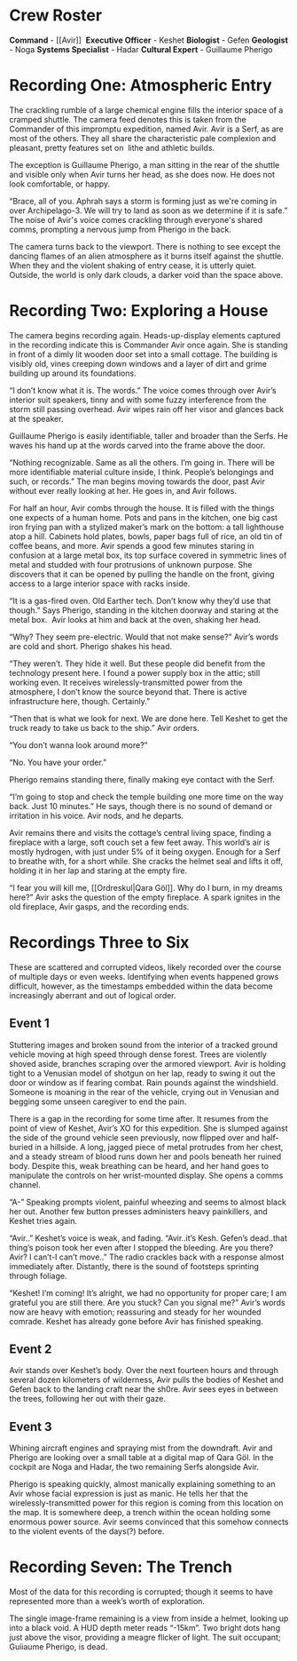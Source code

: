 # Crew Roster
**Command** - [[Avir]] 
**Executive Officer** - Keshet
**Biologist** - Gefen
**Geologist** - Noga
**Systems Specialist** - Hadar
**Cultural Expert** - Guillaume Pherigo

# Recording One: Atmospheric Entry
The crackling rumble of a large chemical engine fills the interior space of a cramped shuttle. The camera feed denotes this is taken from the Commander of this impromptu expedition, named Avir. Avir is a Serf, as are most of the others. They all share the characteristic pale complexion and pleasant, pretty features set on  lithe and athletic builds. 

The exception is Guillaume Pherigo, a man sitting in the rear of the shuttle and visible only when Avir turns her head, as she does now. He does not look comfortable, or happy.

“Brace, all of you. Aphrah says a storm is forming just as we're coming in over Archipelago-3. We will try to land as soon as we determine if it is safe.” The noise of Avir's voice comes crackling through everyone's shared comms, prompting a nervous jump from Pherigo in the back. 

The camera turns back to the viewport. There is nothing to see except the dancing flames of an alien atmosphere as it burns itself against the shuttle. When they and the violent shaking of entry cease, it is utterly quiet. Outside, the world is only dark clouds, a darker void than the space above. 

# Recording Two: Exploring a House
The camera begins recording again. Heads-up-display elements captured in the recording indicate this is Commander Avir once again. She is standing in front of a dimly lit wooden door set into a small cottage. The building is visibly old, vines creeping down windows and a layer of dirt and grime building up around its foundations. 

“I don’t know what it is. The words.” The voice comes through over Avir’s interior suit speakers, tinny and with some fuzzy interference from the storm still passing overhead. Avir wipes rain off her visor and glances back at the speaker.   

Guillaume Pherigo is easily identifiable, taller and broader than the Serfs. He waves his hand up at the words carved into the frame above the door. 

“Nothing recognizable. Same as all the others. I’m going in. There will be more identifiable material culture inside, I think. People’s belongings and such, or records.” The man begins moving towards the door, past Avir without ever really looking at her. He goes in, and Avir follows. 

For half an hour, Avir combs through the house. It is filled with the things one expects of a human home. Pots and pans in the kitchen, one big cast iron frying pan with a stylized maker’s mark on the bottom: a tall lighthouse atop a hill. Cabinets hold plates, bowls, paper bags full of rice, an old tin of coffee beans, and more. Avir spends a good few minutes staring in confusion at a large metal box, its top surface covered in symmetric lines of metal and studded with four protrusions of unknown purpose. She discovers that it can be opened by pulling the handle on the front, giving access to a large interior space with racks inside. 

“It is a gas-fired oven. Old Earther tech. Don’t know why they’d use that though.” Says Pherigo, standing in the kitchen doorway and staring at the metal box.  Avir looks at him and back at the oven, shaking her head. 

“Why? They seem pre-electric. Would that not make sense?” Avir’s words are cold and short. Pherigo shakes his head. 

“They weren’t. They hide it well. But these people did benefit from the technology present here. I found a power supply box in the attic; still working even. It receives wirelessly-transmitted power from the atmosphere, I don’t know the source beyond that. There is active infrastructure here, though. Certainly.” 

“Then that is what we look for next. We are done here. Tell Keshet to get the truck ready to take us back to the ship.” Avir orders. 

“You don’t wanna look around more?”

“No. You have your order.” 

Pherigo remains standing there, finally making eye contact with the Serf. 

“I’m going to stop and check the temple building one more time on the way back. Just 10 minutes.” He says, though there is no sound of demand or irritation in his voice. Avir nods, and he departs. 

Avir remains there and visits the cottage’s central living space, finding a fireplace with a large, soft couch set a few feet away. This world’s air is mostly hydrogen, with just under 5% of it being oxygen. Enough for a Serf to breathe with, for a short while. She cracks the helmet seal and lifts it off, holding it in her lap and staring at the empty fire. 

“I fear you will kill me, [[Ordreskul|Qara Göl]]. Why do I burn, in my dreams here?” Avir asks the question of the empty fireplace. A spark ignites in the old fireplace, Avir gasps, and the recording ends.

# Recordings Three to Six
These are scattered and corrupted videos, likely recorded over the course of multiple days or even weeks. Identifying when events happened grows difficult, however, as the timestamps embedded within the data become increasingly aberrant and out of logical order. 

## Event 1
Stuttering images and broken sound from the interior of a tracked ground vehicle moving at high speed through dense forest. Trees are violently shoved aside, branches scraping over the armored viewport. Avir is holding tight to a Venusian model of shotgun on her lap, ready to swing it out the door or window as if fearing combat. Rain pounds against the windshield. Someone is moaning in the rear of the vehicle, crying out in Venusian and begging some unseen caregiver to end the pain. 

There is a gap in the recording for some time after. It resumes from the point of view of Keshet, Avir’s XO for this expedition. She is slumped against the side of the ground vehicle seen previously, now flipped over and half-buried in a hillside. A long, jagged piece of metal protrudes from her chest, and a steady stream of blood runs down her and pools beneath her ruined body. Despite this, weak breathing can be heard, and her hand goes to manipulate the controls on her wrist-mounted display. She opens a comms channel. 

“A-” Speaking prompts violent, painful wheezing and seems to almost black her out. Another few button presses administers heavy painkillers, and Keshet tries again. 

“Avir..” Keshet’s voice is weak, and fading. “Avir..it’s Kesh. Gefen’s dead..that thing’s poison took her even after I stopped the bleeding. Are you there? Avir? I can’t-I can’t move..” The radio crackles back with a response almost immediately after. Distantly, there is the sound of footsteps sprinting through foliage. 

“Keshet! I’m coming! It’s alright, we had no opportunity for proper care; I am grateful you are still there. Are you stuck? Can you signal me?” Avir’s words now are heavy with emotion; reassuring and steady for her wounded comrade. Keshet has already gone before Avir has finished speaking. 

## Event 2

Avir stands over Keshet’s body. Over the next fourteen hours and through several dozen kilometers of wilderness, Avir pulls the bodies of Keshet and Gefen back to the landing craft near the sh0re. Avir sees eyes in between the trees, following her out with their gaze. 

## Event 3
Whining aircraft engines and spraying mist from the downdraft. Avir and Pherigo are looking over a small table at a digital map of Qara Göl. In the cockpit are Noga and Hadar, the two remaining Serfs alongside Avir.

Pherigo is speaking quickly, almost manically explaining something to an Avir whose facial expression is just as manic. He tells her that the wirelessly-transmitted power for this region is coming from this location on the map. It is somewhere deep, a trench within the ocean holding some enormous power source. Avir seems convinced that this somehow connects to the violent events of the days(?) before. 

# Recording Seven: The Trench
Most of the data for this recording is corrupted; though it seems to have represented more than a week’s worth of exploration. 

The single image-frame remaining is a view from inside a helmet, looking up into a black void. A HUD depth meter reads “-15km”. Two bright dots hang just above the visor, providing a meagre flicker of light. The suit occupant; Guiiaume Pherigo, is dead.